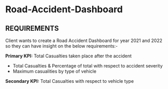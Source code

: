 # Road-Accident-Dashboard
## REQUIREMENTS

Client wants to create a Road Accident Dashboard for year 2021 and 2022 so they can have insight on the below requirements:-

**Primary KPI:** Total Casualties taken place after the accident 
- Total Casualties & Percentage of total with respect to accident severity
- Maximum casualities by type of vehicle

**Secondary KPI:** Total Casualties with respect to vehicle type 
